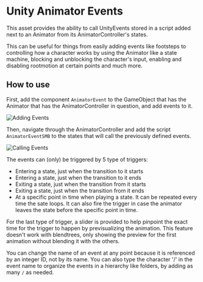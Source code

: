 # Unity Animator Events

This asset provides the ability to call UnityEvents stored in a script added next to an Animator from its AnimatorController's states.

This can be useful for things from easily adding events like footsteps to controlling how a character works by using the Animator like a state machine, blocking and unblocking the character's input, enabling and disabling rootmotion at certain points and much more.

## How to use

First, add the component `AnimatorEvent` to the GameObject that has the Animator that has the AnimatorController in question, and add events to it.

![Adding Events](https://raw.githubusercontent.com/forestrf/UnityAnimatorEvents/master/AssetsForReadme/CreateEvent.gif)

Then, navigate through the AnimatorController and add the script `AnimatorEventSMB` to the states that will call the previously defined events.

![Calling Events](https://raw.githubusercontent.com/forestrf/UnityAnimatorEvents/master/AssetsForReadme/UseEvent.gif)

The events can (only) be triggered by 5 type of triggers:
- Entering a state, just when the transition to it starts
- Entering a state, just when the transition to it ends
- Exiting a state, just when the transition from it starts
- Exiting a state, just when the transition from it ends
- At a specific point in time when playing a state. It can be repeated every time the sate loops. It can also fire the trigger in case the animator leaves the state before the specific point in time.

For the last type of trigger, a slider is provided to help pinpoint the exact time for the trigger to happen by previsualizing the animation. This feature doesn't work with blendtrees, only showing the preview for the first animation without blending it with the others.

You can change the name of an event at any point because it is referenced by an integer ID, not by its name. You can also type the character '/' in the event name to organize the events in a hierarchy like folders, by adding as many `/` as needed.

